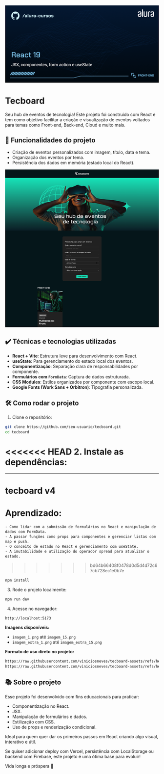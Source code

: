 ![Capa do projeto](capa.png)

# Tecboard

Seu hub de eventos de tecnologia! Este projeto foi construído com React e tem como objetivo facilitar a criação e visualização de eventos voltados para temas como Front-end, Back-end, Cloud e muito mais.

## 🔨 Funcionalidades do projeto

- Criação de eventos personalizados com imagem, título, data e tema.
- Organização dos eventos por tema.
- Persistência dos dados em memória (estado local do React).

![Screenshot do projeto](screencapture.png)

## ✔️ Técnicas e tecnologias utilizadas

- **React + Vite**: Estrutura leve para desenvolvimento com React.
- **useState**: Para gerenciamento do estado local dos eventos.
- **Componentização**: Separação clara de responsabilidades por componente.
- **Formulários com `FormData`**: Captura de dados estruturada.
- **CSS Modules**: Estilos organizados por componente com escopo local.
- **Google Fonts (Work Sans + Orbitron)**: Tipografia personalizada.

## 🛠️ Como rodar o projeto

1. Clone o repositório:

```bash
git clone https://github.com/seu-usuario/tecboard.git
cd tecboard
```

<<<<<<< HEAD
2. Instale as dependências:
=======
---

# tecboard v4

# Aprendizado:
    - Como lidar com a submissão de formulários no React e manipulação de dados com FormData.
    - A passar funções como props para componentes e gerenciar listas com map e push.
    - O conceito de estado no React e gerenciamento com useState.
    - A imutabilidade e utilização do operador spread para atualizar o estado.


>>>>>>> bd64b66408f0478d0d5d4d72c67cb728ec1e0b7e

```bash
npm install
```

3. Rode o projeto localmente:

```bash
npm run dev
```

4. Acesse no navegador:

```
http://localhost:5173
```

**Imagens disponíveis:**

- `imagem_1.png` até `imagem_15.png`
- `imagem_extra_1.png` até `imagem_extra_15.png`

**Formato de uso direto no projeto:**

```txt
https://raw.githubusercontent.com/viniciosneves/tecboard-assets/refs/heads/main/imagem_1.png
https://raw.githubusercontent.com/viniciosneves/tecboard-assets/refs/heads/main/imagem_extra_9.png
```

## 📚 Sobre o projeto

Esse projeto foi desenvolvido com fins educacionais para praticar:

- Componentização no React.
- JSX.
- Manipulação de formulários e dados.
- Estilização com CSS.
- Uso de props e renderização condicional.

Ideal para quem quer dar os primeiros passos em React criando algo visual, interativo e útil.

Se quiser adicionar deploy com Vercel, persistência com LocalStorage ou backend com Firebase, este projeto é uma ótima base para evoluir!

Vida longa e próspera 🖖

